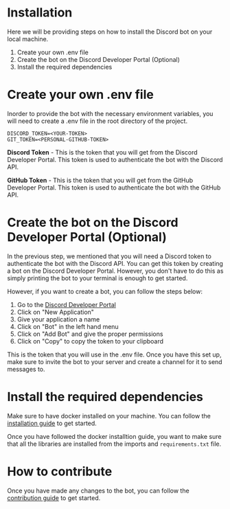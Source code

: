 # Installation

Here we will be providing steps on how to install the Discord bot on your local machine. 

1. Create your own .env file
2. Create the bot on the Discord Developer Portal (Optional)
3. Install the required dependencies

# Create your own .env file

Inorder to provide the bot with the necessary environment variables, you will need to create a .env file in the root directory of the project. 

```env
DISCORD_TOKEN=<YOUR-TOKEN>
GIT_TOKEN=<PERSONAL-GITHUB-TOKEN>
```

**Discord Token** - This is the token that you will get from the Discord Developer Portal. This token is used to authenticate the bot with the Discord API.

**GitHub Token** - This is the token that you will get from the GitHub Developer Portal. This token is used to authenticate the bot with the GitHub API.

# Create the bot on the Discord Developer Portal (Optional)
In the previous step, we mentioned that you will need a Discord token to authenticate the bot with the Discord API. You can get this token by creating a bot on the Discord Developer Portal. However, you don't have to do this as simply printing the bot to your terminal is enough to get started. 

However, if you want to create a bot, you can follow the steps below:

1. Go to the [Discord Developer Portal](https://discord.com/developers/applications)
2. Click on "New Application"
3. Give your application a name
4. Click on "Bot" in the left hand menu
5. Click on "Add Bot" and give the proper permissions
6. Click on "Copy" to copy the token to your clipboard

This is the token that you will use in the .env file. Once you have this set up, make sure to invite the bot to your server and create a channel for it to send messages to.

# Install the required dependencies
Make sure to have docker installed on your machine. You can follow the [installation guide](https://docs.docker.com/get-docker/) to get started.

Once you have followed the docker installtion guide, you want to make sure that all the libraries are installed from the imports and `requirements.txt` file.

# How to contribute
Once you have made any changes to the bot, you can follow the [contribution guide](https://github.com/colorstackatuw/ColorStack-Discord-Bot/blob/main/CONTRIBUTING.md) to get started.